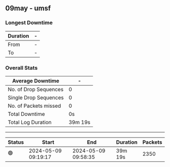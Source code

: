 
## 09may - umsf

### Longest Downtime

Duration | -
---- | ----
From | -
To | -

### Overall Stats

Average Downtime | -
---- | ----
No. of Drop Sequences | 0
Single Drop Sequences | 0
No. of Packets missed | 0
Total Downtime | 0s
Total Log Duration | 39m 19s


---------

Status | Start | End | Duration | Packets
---- | ---- | ---- | ---- | ----
🟢 | 2024-05-09 09:19:17 | 2024-05-09 09:58:35 | 39m 19s | 2350